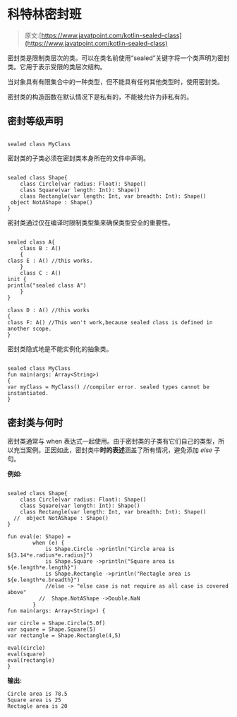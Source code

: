 # 科特林密封班

> 原文:[https://www.javatpoint.com/kotlin-sealed-class](https://www.javatpoint.com/kotlin-sealed-class)

密封类是限制类层次的类。可以在类名前使用“sealed”关键字将一个类声明为密封类。它用于表示受限的类层次结构。

当对象具有有限集合中的一种类型，但不能具有任何其他类型时，使用密封类。

密封类的构造函数在默认情况下是私有的，不能被允许为非私有的。

## 密封等级声明

```

sealed class MyClass

```

密封类的子类必须在密封类本身所在的文件中声明。

```

sealed class Shape{
    class Circle(var radius: Float): Shape()
    class Square(var length: Int): Shape()
    class Rectangle(var length: Int, var breadth: Int): Shape()
 object NotAShape : Shape()
}

```

密封类通过仅在编译时限制类型集来确保类型安全的重要性。

```

sealed class A{
    class B : A()
    {
class E : A() //this works.
    }
    class C : A()
init {
println("sealed class A")
    }
}

class D : A() //this works
{
class F: A() //This won't work,because sealed class is defined in another scope.
}

```

密封类隐式地是不能实例化的抽象类。

```

sealed class MyClass
fun main(args: Array<String>)
{
var myClass = MyClass() //compiler error. sealed types cannot be instantiated.
}

```

## 密封类与何时

密封类通常与 when 表达式一起使用。由于密封类的子类有它们自己的类型，所以充当案例。正因如此，密封类中**时的表述**涵盖了所有情况，避免添加 *else* 子句。

**例如:**

```

sealed class Shape{
    class Circle(var radius: Float): Shape()
    class Square(var length: Int): Shape()
    class Rectangle(var length: Int, var breadth: Int): Shape()
  //  object NotAShape : Shape()
}

fun eval(e: Shape) =
        when (e) {
            is Shape.Circle ->println("Circle area is ${3.14*e.radius*e.radius}")
            is Shape.Square ->println("Square area is ${e.length*e.length}")
            is Shape.Rectangle ->println("Rectagle area is ${e.length*e.breadth}")
            //else -> "else case is not require as all case is covered above"
          //  Shape.NotAShape ->Double.NaN
        }
fun main(args: Array<String>) {

var circle = Shape.Circle(5.0f)
var square = Shape.Square(5)
var rectangle = Shape.Rectangle(4,5)

eval(circle)
eval(square)
eval(rectangle)
}

```

**输出:**

```
Circle area is 78.5
Square area is 25
Rectagle area is 20

```